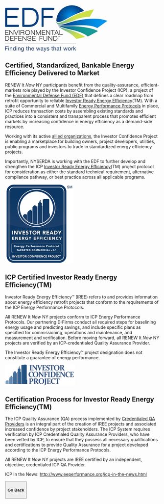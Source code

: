 <div class="main">
        <section>
            <div class="container">


<br>

<img src="assets/EDF logo.jpg" class="img-responsive center-block" alt="EDF logo">

# Certified, Standardized, Bankable Energy Efficiency Delivered to Market
RENEW It *Now* NY participants benefit from the quality-assurance, efficient-markets role played by the Investor Confidence Project (ICP), a project of the [Environmental Defense Fund (EDF)](https://www.edf.org) that defines a clear roadmap from retrofit opportunity to reliable [Investor Ready Energy Efficiency](http://www.eeperformance.org/project-certification.html)(TM). With a suite of Commercial and Multifamily [Energy Performance Protocols](http://www.eeperformance.org/project-development.html) in place, ICP reduces transaction costs by assembling existing standards and practices into a consistent and transparent process that promotes efficient markets by increasing confidence in energy efficiency as a demand-side resource.

Working with its active [allied organizations](http://www.eeperformance.org/), the Investor Confidence Project is enabling a marketplace for building owners, project developers, utilities, public programs and investors to trade in standardized energy efficiency projects.

Importantly, NYSERDA is working with the EDF to further develop and strengthen the ICP [Investor Ready Energy Efficiency](http://www.eeperformance.org/project-certification.html)(TM) project protocol for consideration as either the standard technical requirement, alternative compliance pathway, or best practice across all applicable programs.  

<img src="assets/ICP Investor Ready Commercial.png" class="img-responsive center-block" alt="ICP logo">

## ICP Certified Investor Ready Energy Efficiency(TM)

Investor Ready Energy Efficiency™ (IREE) refers to and provides information about energy efficiency retrofit projects that conform to the requirements of the ICP Energy Performance Protocols.

All RENEW It *Now* NY projects conform to ICP Energy Performance Protocols. Our partnering E-Firms conduct all required steps for baselining energy usage and predicting savings, and include specific plans as specified for commissioning, operations and maintenance, and measurement and verification. Before moving forward, all RENEW It *Now* NY projects are verified by an ICP-credentialed Quality Assurance Provider.

The Investor Ready Energy Efficiency™  project designation does not constitute a guarantee of energy performance.

<img src="assets/ICP logo.png" class="img-responsive center-block" alt="ICP logo">

## Certification Process for Investor Ready Energy Efficiency(TM)
The ICP Quality Assurance (QA) process implemented by [Credentialed QA Providers](http://www.eeperformance.org/how-does-qa-credentialing-work.html) is an integral part of the creation of IREE projects and associated increased confidence by project stakeholders. The ICP System requires verification by ICP Credentialed Quality Assurance Providers, who have been vetted by ICP, to ensure that they possess all necessary qualifications and certifications to provide Quality Assurance for a project developed according to the ICP Energy Performance Protocols.

All RENEW It *Now* NY projects are IREE certified by an independent, objective, credentialed ICP QA Provider.

ICP In the News: http://www.eeperformance.org/icp-in-the-news.html

<button onclick="goBack()" type="button" class="btn btn-default" aria-label="Go Back">
  <span class="glyphicon glyphicon-arrow-left" aria-hidden="true"></span>
 <h4>Go Back</h4>
</button>
